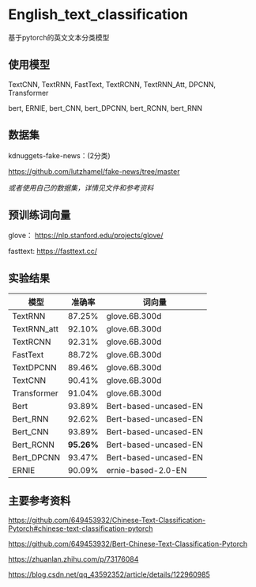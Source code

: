 # English_text_classification
基于pytorch的英文文本分类模型


## 使用模型
TextCNN, TextRNN, FastText, TextRCNN, TextRNN_Att, DPCNN, Transformer

bert, ERNIE, bert_CNN, bert_DPCNN, bert_RCNN, bert_RNN

## 数据集
kdnuggets-fake-news：(2分类)

https://github.com/lutzhamel/fake-news/tree/master


*或者使用自己的数据集，详情见文件和参考资料*

## 预训练词向量
glove： https://nlp.stanford.edu/projects/glove/

fasttext: https://fasttext.cc/


## 实验结果
|  模型   | 准确率  | 词向量  |
|  ----  | ----  |   ----  |
| TextRNN  | 87.25% | glove.6B.300d |
| TextRNN_att  | 92.10% | glove.6B.300d |
| TextRCNN | 92.31% | glove.6B.300d |
| FastText  | 88.72% | glove.6B.300d |
| TextDPCNN  | 89.46% | glove.6B.300d |
| TextCNN  | 90.41% | glove.6B.300d |
| Transformer  | 91.04% | glove.6B.300d |
| Bert  | 93.89% | Bert-based-uncased-EN |
| Bert_RNN  |  92.62% | Bert-based-uncased-EN |
| Bert_CNN  |  93.89% | Bert-based-uncased-EN |
| Bert_RCNN  | **95.26%** | Bert-based-uncased-EN |
| Bert_DPCNN  | 93.47% | Bert-based-uncased-EN |
| ERNIE  | 90.09% |ernie-based-2.0-EN |




## 主要参考资料
https://github.com/649453932/Chinese-Text-Classification-Pytorch#chinese-text-classification-pytorch

https://github.com/649453932/Bert-Chinese-Text-Classification-Pytorch

https://zhuanlan.zhihu.com/p/73176084

https://blog.csdn.net/qq_43592352/article/details/122960985
